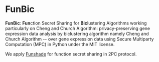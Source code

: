 # FunBic

**FunBic**: **Fun**ction Secret Sharing for **Bic**lustering Algorithms working particularly on Cheng and Church Algorithm: privacy-preserving gene expression data analysis by biclustering algorithm namely Cheng and Church Algorithm -- over gene expression data using Secure Multiparty Computation (MPC) in Python under the MIT license.

We apply [Funshade](https://github.com/ibarrond/funshade) for function secret sharing in 2PC protocol. 
